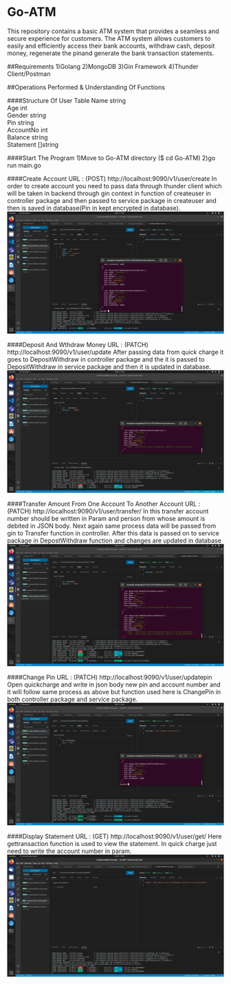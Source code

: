# Go-ATM
This repository contains a basic ATM system that provides a seamless and secure experience for customers. The ATM system allows customers to easily and efficiently access their bank accounts, withdraw cash, deposit money, regenerate the pinand generate the bank transaction statements.

##Requirements
1)Golang
2)MongoDB
3)Gin Framework
4)Thunder Client/Postman


##Operations Performed & Understanding Of Functions

####Structure Of User Table
Name      string   
Age       int      
Gender    string   
Pin       string   
AccountNo int      
Balance   string   
Statement []string 

####Start The Program
1)Move to Go-ATM directory ($ cd Go-ATM)
2)go run main.go

####Create Account
URL : (POST) http://localhost:9090/v1/user/create
In order to create account you need to pass data through thunder client which will be taken in backend through gin context in function of createuser in controller package and then passed to service package in createuser and then is saved in database(Pin in kept encrypted in database).
![Image text](https://github.com/deepakyadav810/Go-ATM/blob/main/Images/createacc.png)

####Deposit And Wthdraw Money
URL : (PATCH) http://localhost:9090/v1/user/update
After passing data from quick charge it goes to DepositWithdraw in controller package and the it is passed to DepositWithdraw in service package and then it is updated in database.
![Image text](https://github.com/deepakyadav810/Go-ATM/blob/main/Images/depositwithdraw.png)

####Transfer Amount From One Account To Another Account
URL : (PATCH) http://localhost:9090/v1/user/transfer/<Account No. to transfer amount>
In this transfer account number should be written in Param and person from whose amount is debited in JSON body. Next again same process data will be passed from gin to Transfer function in controller. After this data is passed on to service package in DepostWithdraw function and changes are updated in database
![Image text](https://github.com/deepakyadav810/Go-ATM/blob/main/Images/transfer.png)

####Change Pin
URL : (PATCH) http://localhost:9090/v1/user/updatepin
Open quickcharge and write in json body new pin and account number and it will follow same process as above but function used here is ChangePin in both controller package and service package.
![Image text](https://github.com/deepakyadav810/Go-ATM/blob/main/Images/changepin.png)

####Display Statement
URL : (GET) http://localhost:9090/v1/user/get/<Account No. to fetch details>
Here gettransaction function is used to view the statement. In quick charge just need to write the account number in param.
![Image text](https://github.com/deepakyadav810/Go-ATM/blob/main/Images/statement.png)
